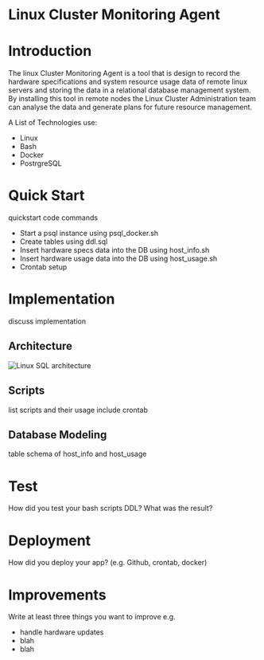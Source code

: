 
# Linux Cluster Monitoring Agent
# Introduction
The linux Cluster Monitoring Agent is a tool that is design to record the 
hardware specifications and system resource usage data of remote linux servers and 
storing the data in a relational database management system. By installing 
this tool in remote nodes the Linux Cluster Administration team can analyse 
the data and generate plans for future resource management.

A List of Technologies use:
- Linux
- Bash
- Docker
- PostrgreSQL
# Quick Start
quickstart code commands
- Start a psql instance using psql_docker.sh
- Create tables using ddl.sql
- Insert hardware specs data into the DB using host_info.sh
- Insert hardware usage data into the DB using host_usage.sh
- Crontab setup
# Implementation
discuss implementation

## Architecture
![Linux SQL architecture](assets/linuxSQL_architecture.drawio)
## Scripts
list scripts and their usage
include crontab
## Database Modeling
table schema of host_info and host_usage
# Test
How did you test your bash scripts DDL? What was the result?
# Deployment
How did you deploy your app? (e.g. Github, crontab, docker)
# Improvements
Write at least three things you want to improve
e.g.
- handle hardware updates
- blah
- blah
